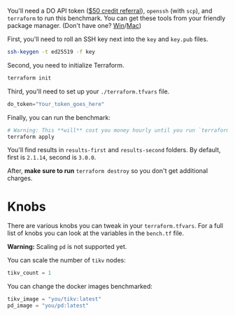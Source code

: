 You'll need a DO API token ([$50 credit referral](https://m.do.co/c/b6156cf29450)), `openssh` (with `scp`), and `terraform` to run this benchmark. You can get these tools from your friendly package manager. (Don't have one? [Win](https://scoop.sh/)/[Mac](https://brew.sh/))

First, you'll need to roll an SSH key next into the `key` and `key.pub` files.

```bash
ssh-keygen -t ed25519 -f key
```

Second, you need to initialize Terraform.

```bash
terraform init
```

Third, you'll need to set up your `./terraform.tfvars` file.

```tf
do_token="Your_token_goes_here"
```

Finally, you can run the benchmark:

```bash
# Warning: This **will** cost you money hourly until you run `terraform destroy`
terraform apply
```

You'll find results in `results-first` and `results-second` folders. By default, first is `2.1.14`, second is `3.0.0`.

After, **make sure to run** `terraform destroy` so you don't get additional charges.

# Knobs

There are various knobs you can tweak in your `terraform.tfvars`. For a full list of knobs you can look at the variables in the `bench.tf` file.

**Warning:** Scaling `pd` is not supported yet.

You can scale the number of `tikv` nodes:

```tf
tikv_count = 1
```

You can change the docker images benchmarked:

```tf
tikv_image = "you/tikv:latest"
pd_image = "you/pd:latest"
```